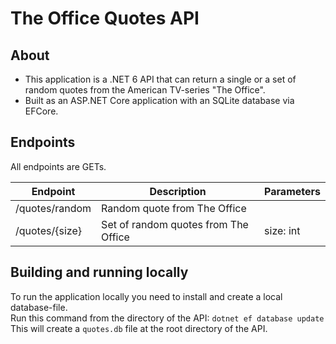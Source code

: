 ﻿# The Office Quotes API

## About
* This application is a .NET 6 API that can return a single or a set of random quotes from the American TV-series "The Office".
* Built as an ASP.NET Core application with an SQLite database via EFCore. 

## Endpoints
All endpoints are GETs.

| Endpoint       | Description                          | Parameters |
|----------------|--------------------------------------|------------|
| /quotes/random | Random quote from The Office         |            |
| /quotes/{size} | Set of random quotes from The Office | size: int  |


## Building and running locally
To run the application locally you need to install and create a local database-file.  
Run this command from the directory of the API: ``dotnet ef database update``  
This will create a ``quotes.db`` file at the root directory of the API. 